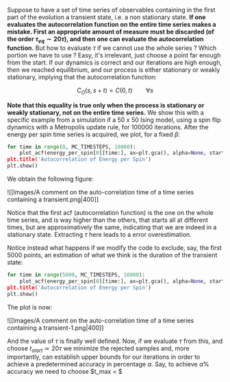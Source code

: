 Suppose to have a set of time series of observables containing in the first part of the evolution a transient state, i.e. a non stationary state.
**If one evaluates the autocorrelation function on the entire time series makes a mistake. First an appropriate amount of measure must be discarded (of the order $\tau_{eq} \sim 20 \tau$), and then one can evaluate the autocorrelation function.**
But how to evaluate $\tau$ if we cannot use the whole series ? Which portion we have to use ? Easy, it's irrelevant, just choose a point far enough from the start.
If our dynamics is correct and our iterations are high enough, then we reached equilibrium, and our process is either stationary or weakly stationary, implying that the autocorrelation function:

$$ C_O(s, s+t) = C(0,t)\qquad \forall s $$

**Note that this equality is true only when the process is stationary or weakly stationary, not on the entire time series.**
We show this with a specific example from a simulation if a 50 x 50 Ising model, using a spin flip dynamics with a Metropolis update rule, for 100000 iterations. After the energy per spin time series is acquired, we plot, for a fixed $\beta$:

```python
for time in range(0, MC_TIMESTEPS, 10000):
	plot_acf(energy_per_spin[0][time:], ax=plt.gca(), alpha=None, start Time: {time}')
plt.title('Autocorrelation of Energy per Spin')
plt.show()
```

We obtain the following figure:

![[Images/A comment on the auto-correlation time of a time series containing a transient.png|400]]

Notice that the first acf (autocorrelation function) is the one on the whole time series, and is way higher than the others, that starts all at different times, but are approximatively the same, indicating that we are indeed in a stationary state.
Extracting $\tau$ here leads to a error overestimation. 

Notice instead what happens if we modify the code to exclude, say, the first 5000 points, an estimation of what we think is the duration of the transient state:

```python
for time in range(5000, MC_TIMESTEPS, 10000):
	plot_acf(energy_per_spin[0][time:], ax=plt.gca(), alpha=None, start Time: {time}')
plt.title('Autocorrelation of Energy per Spin')
plt.show()
```

The plot is now:

![[Images/A comment on the auto-correlation time of a time series containing a transient-1.png|400]]

And the value of $\tau$ is finally well defined. Now, if we evaluate $\tau$ from this, and choose $t_{start} \simeq 20 \tau$ we minimize the rejected samples and, more importantly, can establish upper bounds for our iterations in order to achieve a predetermined accuracy in percentage $\alpha$. Say, to achieve $\alpha \%$ accuracy we need to choose $t_max = $